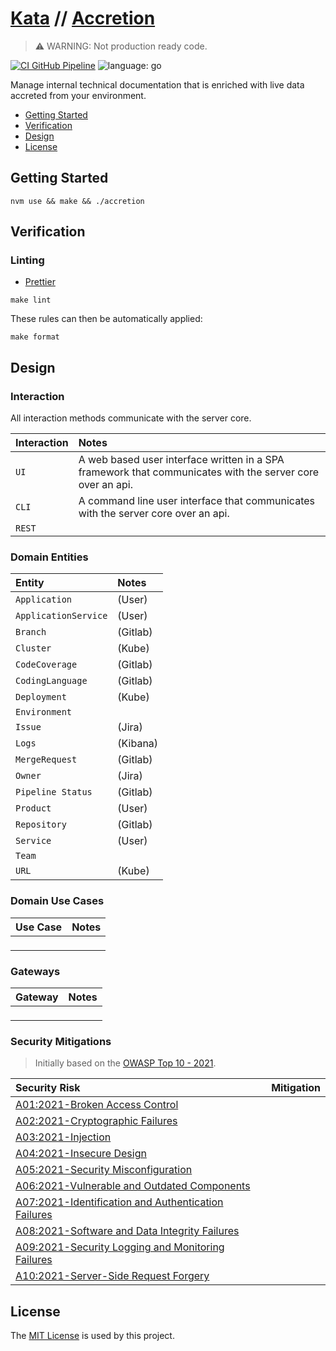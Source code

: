 # [Kata](https://github.com/dbtedman/kata) // [Accretion](https://github.com/dbtedman/kata-accretion)

> ⚠️ WARNING: Not production ready code.

[![CI GitHub Pipeline](https://img.shields.io/github/workflow/status/dbtedman/kata-accretion/ci?style=for-the-badge&logo=github&label=ci)](https://github.com/dbtedman/kata-accretion/actions/workflows/ci.yml)
![language: go](https://img.shields.io/badge/language-go-blue.svg?style=for-the-badge&logo=go)

Manage internal technical documentation that is enriched with live data accreted from your environment.

-   [Getting Started](#getting-started)
-   [Verification](#verification)
-   [Design](#design)
-   [License](#license)

## Getting Started

```shell
nvm use && make && ./accretion
```

## Verification

### Linting

-   [Prettier](https://prettier.io)

```shell
make lint
```

These rules can then be automatically applied:

```shell
make format
```

## Design

### Interaction

All interaction methods communicate with the server core.

| Interaction | Notes                                                                                                     |
| :---------- | :-------------------------------------------------------------------------------------------------------- |
| `UI`        | A web based user interface written in a SPA framework that communicates with the server core over an api. |
| `CLI`       | A command line user interface that communicates with the server core over an api.                         |
| `REST`      |                                                                                                           |

### Domain Entities

| Entity               | Notes    |
| :------------------- | :------- |
| `Application`        | (User)   |
| `ApplicationService` | (User)   |
| `Branch`             | (Gitlab) |
| `Cluster`            | (Kube)   |
| `CodeCoverage`       | (Gitlab) |
| `CodingLanguage`     | (Gitlab) |
| `Deployment`         | (Kube)   |
| `Environment`        |          |
| `Issue`              | (Jira)   |
| `Logs`               | (Kibana) |
| `MergeRequest`       | (Gitlab) |
| `Owner`              | (Jira)   |
| `Pipeline Status`    | (Gitlab) |
| `Product`            | (User)   |
| `Repository`         | (Gitlab) |
| `Service`            | (User)   |
| `Team`               |          |
| `URL`                | (Kube)   |

### Domain Use Cases

| Use Case | Notes |
| :------- | :---- |
| ` `      |       |

### Gateways

| Gateway | Notes |
| :------ | :---- |
| ` `     |       |

### Security Mitigations

> Initially based on the [OWASP Top 10 - 2021](https://owasp.org/www-project-top-ten/).

| Security Risk                                                                                                                       | Mitigation |
| :---------------------------------------------------------------------------------------------------------------------------------- | :--------- |
| [A01:2021-Broken Access Control](https://owasp.org/Top10/A01_2021-Broken_Access_Control/)                                           |            |
| [A02:2021-Cryptographic Failures](https://owasp.org/Top10/A02_2021-Cryptographic_Failures/)                                         |            |
| [A03:2021-Injection](https://owasp.org/Top10/A03_2021-Injection/)                                                                   |            |
| [A04:2021-Insecure Design](https://owasp.org/Top10/A04_2021-Insecure_Design/)                                                       |            |
| [A05:2021-Security Misconfiguration](https://owasp.org/Top10/A05_2021-Security_Misconfiguration/)                                   |            |
| [A06:2021-Vulnerable and Outdated Components](https://owasp.org/Top10/A06_2021-Vulnerable_and_Outdated_Components/)                 |            |
| [A07:2021-Identification and Authentication Failures](https://owasp.org/Top10/A07_2021-Identification_and_Authentication_Failures/) |            |
| [A08:2021-Software and Data Integrity Failures](https://owasp.org/Top10/A08_2021-Software_and_Data_Integrity_Failures/)             |            |
| [A09:2021-Security Logging and Monitoring Failures](https://owasp.org/Top10/A09_2021-Security_Logging_and_Monitoring_Failures/)     |            |
| [A10:2021-Server-Side Request Forgery](https://owasp.org/Top10/A10_2021-Server-Side_Request_Forgery_%28SSRF%29/)                    |            |

## License

The [MIT License](./LICENSE.md) is used by this project.
